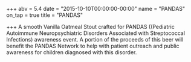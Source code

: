 +++
abv = 5.4
date = "2015-10-10T00:00:00-00:00"
name = "PANDAS"
on_tap = true
title = "PANDAS"

+++
A smooth Vanilla Oatmeal Stout crafted for PANDAS ((Pediatric Autoimmune Neuropsychiatric Disorders Associated with Streptococcal Infections) awareness event. A portion of the proceeds of this beer will benefit the PANDAS Network to help with patient outreach and public awareness for children diagnosed with this disorder.